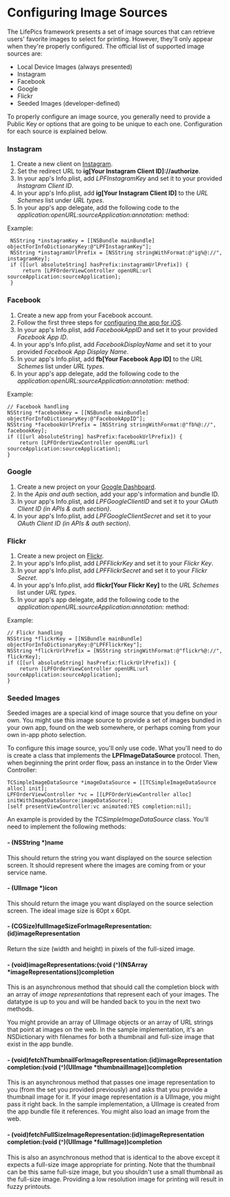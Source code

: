 # Configuring Image Sources

The LifePics framework presents a set of image sources that can retrieve users' favorite images to select for printing. However, they'll only appear when they're properly configured. The official list of supported image sources are:

* Local Device Images (always presented)
* Instagram
* Facebook
* Google
* Flickr
* Seeded Images (developer-defined)

To properly configure an image source, you generally need to provide a Public Key or options that are going to be unique to each one. Configuration for each source is explained below.


### Instagram

1. Create a new client on [Instagram](http://instagram.com/developer/clients/manage/).
2. Set the redirect URL to **ig[Your Instagram Client ID]://authorize**.
3. In your app's Info.plist, add *LPFInstagramKey* and set it to your provided *Instagram Client ID*.
4. In your app's Info.plist, add **ig[Your Instagram Client ID]** to the *URL Schemes* list under *URL types*.
5. In your app's app delegate, add the following code to the *application:openURL:sourceApplication:annotation:* method:

Example:

     NSString *instagramKey = [[NSBundle mainBundle] objectForInfoDictionaryKey:@"LPFInstagramKey"];
     NSString *instagramUrlPrefix = [NSString stringWithFormat:@"ig%@://", instagramKey];
     if ([[url absoluteString] hasPrefix:instagramUrlPrefix]) {
         return [LPFOrderViewController openURL:url sourceApplication:sourceApplication];
     }


### Facebook

1. Create a new app from your Facebook account.
2. Follow the first three steps for [configuring the app for iOS](https://developers.facebook.com/docs/ios/getting-started/).
3. In your app's Info.plist, add *FacebookAppID* and set it to your provided *Facebook App ID*.
4. In your app's Info.plist, add *FacebookDisplayName* and set it to your provided *Facebook App Display Name*.
5. In your app's Info.plist, add **fb[Your Facebook App ID]** to the *URL Schemes* list under *URL types*.
6. In your app's app delegate, add the following code to the *application:openURL:sourceApplication:annotation:* method:

Example:

    // Facebook handling
    NSString *facebookKey = [[NSBundle mainBundle] objectForInfoDictionaryKey:@"FacebookAppID"];
    NSString *facebookUrlPrefix = [NSString stringWithFormat:@"fb%@://", facebookKey];
    if ([[url absoluteString] hasPrefix:facebookUrlPrefix]) {
        return [LPFOrderViewController openURL:url sourceApplication:sourceApplication];
    }


### Google

1. Create a new project on your [Google Dashboard](https://console.developers.google.com/project).
2. In the *Apis and auth* section, add your app's information and bundle ID.
3. In your app's Info.plist, add *LPFGoogleClientID* and set it to your *OAuth Client ID (in APIs & auth section)*.
4. In your app's Info.plist, add *LPFGoogleClientSecret* and set it to your *OAuth Client ID (in APIs & auth section)*.


### Flickr

1. Create a new project on [Flickr](https://www.flickr.com/services/apps/create/).
2. In your app's Info.plist, add *LPFFlickrKey* and set it to your *Flickr Key*.
3. In your app's Info.plist, add *LPFFlickrSecret* and set it to your *Flickr Secret*.
4. In your app's Info.plist, add **flickr[Your Flickr Key]** to the *URL Schemes* list under *URL types*.
5. In your app's app delegate, add the following code to the *application:openURL:sourceApplication:annotation:* method:

Example:

    // Flickr handling
    NSString *flickrKey = [[NSBundle mainBundle] objectForInfoDictionaryKey:@"LPFFlickrKey"];
    NSString *flickrUrlPrefix = [NSString stringWithFormat:@"flickr%@://", flickrKey];
    if ([[url absoluteString] hasPrefix:flickrUrlPrefix]) {
        return [LPFOrderViewController openURL:url sourceApplication:sourceApplication];
    }


### Seeded Images

Seeded images are a special kind of image source that you define on your own. You might use this image source to provide a set of images bundled in your own app, found on the web somewhere, or perhaps coming from your own in-app photo selection.

To configure this image source, you'll only use code. What you'll need to do is create a class that implements the **LPFImageDataSource** protocol. Then, when beginning the print order flow, pass an instance in to the Order View Controller:

    TCSimpleImageDataSource *imageDataSource = [[TCSimpleImageDataSource alloc] init];
    LPFOrderViewController *vc = [[LPFOrderViewController alloc] initWithImageDataSource:imageDataSource];
    [self presentViewController:vc animated:YES completion:nil];

An example is provided by the *TCSimpleImageDataSource* class. You'll need to implement the following methods:

#### - (NSString *)name

This should return the string you want displayed on the source selection screen. It should represent where the images are coming from or your service name.

#### - (UIImage *)icon

This should return the image you want displayed on the source selection screen. The ideal image size is 60pt x 60pt.

#### - (CGSize)fullImageSizeForImageRepresentation:(id)imageRepresentation

Return the size (width and height) in pixels of the full-sized image.

#### - (void)imageRepresentations:(void (^)(NSArray *imageRepresentations))completion

This is an asynchronous method that should call the completion block with an array of *image representations* that represent each of your images. The datatype is up to you and will be handed back to you in the next two methods.

You might provide an array of UIImage objects or an array of URL strings that point at images on the web. In the sample implementation, it's an NSDictionary with filenames for both a thumbnail and full-size image that exist in the app bundle.

#### - (void)fetchThumbnailForImageRepresentation:(id)imageRepresentation completion:(void (^)(UIImage *thumbnailImage))completion

This is an asynchronous method that passes one image representation to you (from the set you provided previously) and asks that you provide a thumbnail image for it. If your image representation *is* a UIImage, you might pass it right back. In the sample implementation, a UIImage is created from the app bundle file it references. You might also load an image from the web.

#### - (void)fetchFullSizeImageRepresentation:(id)imageRepresentation completion:(void (^)(UIImage *fullImage))completion

This is also an asynchronous method that is identical to the above except it expects a full-size image appropriate for printing. Note that the thumbnail can be this same full-size image, but you shouldn't use a small thumbnail as the full-size image. Providing a low resolution image for printing will result in fuzzy printouts.

